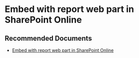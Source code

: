   <properties
	pageTitle="publish to web or sharepoint"
	description="publish to web or sharepoint"
	service="microsoft.PowerBIDedicated"
	resource="capacities"
	authors="pjfreitas"
	ms.author="pfreitas"	
	displayOrder="40"
	selfHelpType="generic"
	supportTopicIds="32628143"
	productPesIds="16334"
	cloudEnvironments="public, MoonCake, fairfax, usnat, ussec" 
	articleId="e5cc48e5-02a7-da92-99eb-7f4926946ecb"
	ownershipId="PowerBI_PowerBI"
/>

# Embed with report web part in SharePoint Online

## **Recommended Documents**

* [Embed with report web part in SharePoint Online](https://docs.microsoft.com/power-bi/service-embed-report-spo)
